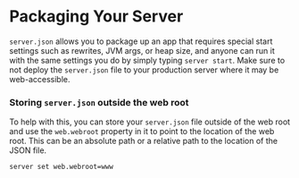 # Packaging Your Server

`server.json` allows you to package up an app that requires special start settings such as rewrites, JVM args, or heap size, and anyone can run it with the same settings you do by simply typing `server start`.   Make sure to not deploy the `server.json` file to your production server where it may be web-accessible.

### Storing `server.json` outside the web root

To help with this, you can store your `server.json` file outside of the web root and use the `web.webroot` property in it to point to the location of the web root. This can be an absolute path or a  relative path to the location of the JSON file.

```bash
server set web.webroot=www
```

